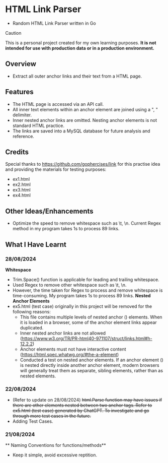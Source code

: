 # HTML Link Parser
- Random HTML Link Parser written in Go
> [!CAUTION]
> This is a personal project created for my own learning purposes.
> **It is not intended for use with production data or in a production environment.**

## Overview
- Extract all outer anchor links and their text from a HTML page.

## Features
- The HTML page is accessed via an API call.
- All inner text elements within an anchor element are joined using a ", " delimiter.
- Inner nested anchor links are omitted. Nesting anchor elements is not standard HTML practice.
- The links are saved into a MySQL database for future analysis and reference.

## Credits
Special thanks to https://github.com/gophercises/link for this practise idea and providing the materials for testing purposes:
- ex1.html
- ex2.html
- ex3.html
- ex4.html

## Other Ideas/Enhancements
- Optimize the speed to remove whitespace such as \t, \n. Current Regex method in my program takes 1s to process 89 links.

## What I Have Learnt
### 28/08/2024
**Whitespace**
- Trim.Space() function is applicable for leading and trailing whitespace.
- Used Regex to remove other whitespace such as \t, \n.
- However, the time taken for Regex to process and remove whitespace is time-consuming. My program takes 1s to process 89 links.
**Nested Anchor Elements**
- ex5.html (test case) originally in this project will be removed for the following reasons:
  - This file contains multiple levels of nested anchor (<a>) elements. When it is loaded in a browser, some of the anchor element links appear duplicated.
  - Inner nested anchor links are not allowed (https://www.w3.org/TR/PR-html40-971107/struct/links.html#h-12.2.2)
  - Anchor elements must not have interactive content (https://html.spec.whatwg.org/#the-a-element)
  - Conducted a test on nested anchor elements. If an anchor element (<a>) is nested directly inside another anchor element, modern browsers will generally treat them as separate, sibling elements, rather than as nested elements.


### 22/08/2024
- (Refer to update on 28/08/2024) ~~html.Parse function may have issues if there are other elements nested between two anchor tags. Refer to ex5.html (test case) generated by ChatGPT. To investigate and go through more test cases in the future.~~
- Adding Test Cases.

### 21/08/2024
** Naming Conventions for functions/methods**
- Keep it simple, avoid excessive reptition.


